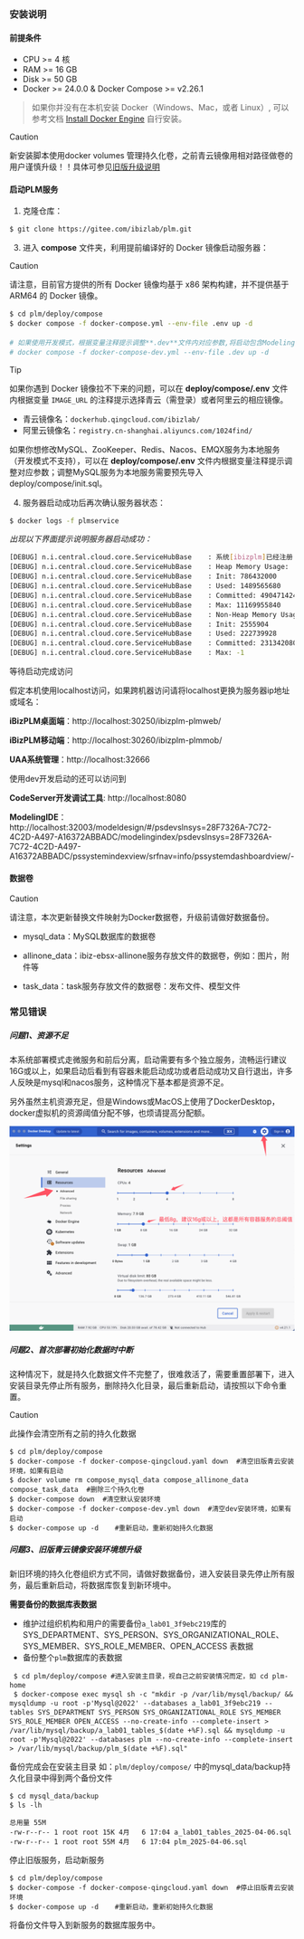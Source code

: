 ### **安装说明**
####  前提条件

- CPU >= 4 核
- RAM >= 16 GB
- Disk >= 50 GB
- Docker >= 24.0.0 & Docker Compose >= v2.26.1
> 如果你并没有在本机安装 Docker（Windows、Mac，或者 Linux）, 可以参考文档 [Install Docker Engine](https://docs.docker.com/engine/install/) 自行安装。

> [!CAUTION]
> 新安装脚本使用docker volumes 管理持久化卷，之前青云镜像用相对路径做卷的用户谨慎升级！！具体可参见[旧版升级说明](#问题3旧版青云镜像安装环境想升级)


#### 启动PLM服务
1. 克隆仓库：

```bash
$ git clone https://gitee.com/ibizlab/plm.git
```

3. 进入 **compose** 文件夹，利用提前编译好的 Docker 镜像启动服务器：

> [!CAUTION]
> 请注意，目前官方提供的所有 Docker 镜像均基于 x86 架构构建，并不提供基于 ARM64 的 Docker 镜像。

```bash
$ cd plm/deploy/compose
$ docker compose -f docker-compose.yml --env-file .env up -d

# 如果使用开发模式，根据变量注释提示调整**.dev**文件内对应参数,将启动包含ModelingIDE和code-server的构型:
# docker compose -f docker-compose-dev.yml --env-file .dev up -d
```

> [!TIP]
> 如果你遇到 Docker 镜像拉不下来的问题，可以在 **deploy/compose/.env** 文件内根据变量 `IMAGE_URL` 的注释提示选择青云（需登录）或者阿里云的相应镜像。
>
> - 青云镜像名：`dockerhub.qingcloud.com/ibizlab/`
> - 阿里云镜像名：`registry.cn-shanghai.aliyuncs.com/1024find/`
> 
> 如果你想修改MySQL、ZooKeeper、Redis、Nacos、EMQX服务为本地服务（开发模式不支持），可以在 **deploy/compose/.env** 文件内根据变量注释提示调整对应参数；调整MySQL服务为本地服务需要预先导入deploy/compose/init.sql。

4. 服务器启动成功后再次确认服务器状态：

```bash
$ docker logs -f plmservice
```

   _出现以下界面提示说明服务器启动成功：_

```bash
[DEBUG] n.i.central.cloud.core.ServiceHubBase    : 系统[ibizplm]已经注册
[DEBUG] n.i.central.cloud.core.ServiceHubBase    : Heap Memory Usage:
[DEBUG] n.i.central.cloud.core.ServiceHubBase    : Init: 786432000
[DEBUG] n.i.central.cloud.core.ServiceHubBase    : Used: 1489565680
[DEBUG] n.i.central.cloud.core.ServiceHubBase    : Committed: 4904714240
[DEBUG] n.i.central.cloud.core.ServiceHubBase    : Max: 11169955840
[DEBUG] n.i.central.cloud.core.ServiceHubBase    : Non-Heap Memory Usage:
[DEBUG] n.i.central.cloud.core.ServiceHubBase    : Init: 2555904
[DEBUG] n.i.central.cloud.core.ServiceHubBase    : Used: 222739928
[DEBUG] n.i.central.cloud.core.ServiceHubBase    : Committed: 231342080
[DEBUG] n.i.central.cloud.core.ServiceHubBase    : Max: -1
```

等待启动完成访问

假定本机使用localhost访问，如果跨机器访问请将localhost更换为服务器ip地址或域名：


**iBizPLM桌面端**：http://localhost:30250/ibizplm-plmweb/

**iBizPLM移动端**：http://localhost:30260/ibizplm-plmmob/

**UAA系统管理**：http://localhost:32666

使用dev开发启动的还可以访问到

**CodeServer开发调试工具**: http://localhost:8080

**ModelingIDE**：http://localhost:32003/modeldesign/#/psdevslnsys=28F7326A-7C72-4C2D-A497-A16372ABBADC/modelingindex/psdevslnsys=28F7326A-7C72-4C2D-A497-A16372ABBADC/pssystemindexview/srfnav=info/pssystemdashboardview/-


#### 数据卷
> [!CAUTION]
> 请注意，本次更新替换文件映射为Docker数据卷，升级前请做好数据备份。

- mysql_data：MySQL数据库的数据卷

- allinone_data：ibiz-ebsx-allinone服务存放文件的数据卷，例如：图片，附件等

- task_data：task服务存放文件的数据卷：发布文件、模型文件


### 常见错误
##### 问题1、资源不足

本系统部署模式走微服务和前后分离，启动需要有多个独立服务，流畅运行建议16G或以上，如果启动后看到有容器未能启动成功或者启动成功又自行退出，许多人反映是mysql和nacos服务，这种情况下基本都是资源不足。

另外虽然主机资源充足，但是Windows或MacOS上使用了DockerDesktop，docker虚拟机的资源阈值分配不够，也烦请提高分配额。

![img](../../sample/limit.png)


##### 问题2、首次部署初始化数据时中断

这种情况下，就是持久化数据文件不完整了，很难救活了，需要重置部署下，进入安装目录先停止所有服务，删除持久化目录，最后重新启动，请按照以下命令重置。
> [!CAUTION]
> 此操作会清空所有之前的持久化数据

```shell
$ cd plm/deploy/compose 
$ docker-compose -f docker-compose-qingcloud.yaml down  #清空旧版青云安装环境，如果有启动   
$ docker volume rm compose_mysql_data compose_allinone_data compose_task_data  #删除三个持久化卷
$ docker-compose down  #清空默认安装环境
$ docker-compose -f docker-compose-dev.yml down  #清空dev安装环境，如果有启动
$ docker-compose up -d    #重新启动，重新初始持久化数据
```

##### 问题3、旧版青云镜像安装环境想升级

新旧环境的持久化卷组织方式不同，请做好数据备份，进入安装目录先停止所有服务，最后重新启动，将数据库恢复到新环境中。

**需要备份的数据库表数据**

- 维护过组织机构和用户的需要备份`a_lab01_3f9ebc219`库的 SYS_DEPARTMENT、SYS_PERSON、SYS_ORGANIZATIONAL_ROLE、SYS_MEMBER、SYS_ROLE_MEMBER、OPEN_ACCESS 表数据
- 备份整个`plm`数据库的表数据

```shell
 $ cd plm/deploy/compose #进入安装主目录，视自己之前安装情况而定，如 cd plm-home
 $ docker-compose exec mysql sh -c "mkdir -p /var/lib/mysql/backup/ && mysqldump -u root -p'Mysql@2022' --databases a_lab01_3f9ebc219 --tables SYS_DEPARTMENT SYS_PERSON SYS_ORGANIZATIONAL_ROLE SYS_MEMBER SYS_ROLE_MEMBER OPEN_ACCESS --no-create-info --complete-insert > /var/lib/mysql/backup/a_lab01_tables_$(date +%F).sql && mysqldump -u root -p'Mysql@2022' --databases plm --no-create-info --complete-insert > /var/lib/mysql/backup/plm_$(date +%F).sql"
```
备份完成会在安装主目录 如：`plm/deploy/compose/` 中的mysql_data/backup持久化目录中得到两个备份文件

```shell
$ cd mysql_data/backup
$ ls -lh
```

```
总用量 55M
-rw-r--r-- 1 root root 15K 4月   6 17:04 a_lab01_tables_2025-04-06.sql
-rw-r--r-- 1 root root 55M 4月   6 17:04 plm_2025-04-06.sql
```

停止旧版服务，启动新服务


```shell
$ cd plm/deploy/compose 
$ docker-compose -f docker-compose-qingcloud.yaml down  #停止旧版青云安装环境
$ docker-compose up -d    #重新启动，重新初始持久化数据
```

将备份文件导入到新服务的数据库服务中。